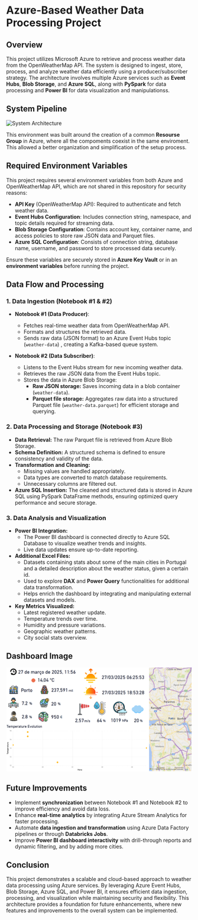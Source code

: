 # Azure-Based Weather Data Processing Project

## Overview
This project utilizes Microsoft Azure to retrieve and process weather data from the OpenWeatherMap API. The system is designed to ingest, store, process, and analyze weather data efficiently using a producer/subscriber strategy. The architecture involves multiple Azure services such as **Event Hubs**, **Blob Storage**, and **Azure SQL**, along with **PySpark** for data processing and **Power BI** for data visualization and manipulationss.

## System Pipeline
![System Architecture](./azurepipeline.svg)

This environment was built around the creation of a common **Resourse Group** in Azure, where all the compoments coexist in the same enviroment.
This allowed a better organization and simplification of the setup process.


## Required Environment Variables
This project requires several environment variables from both Azure and OpenWeatherMap API, which are not shared in this repository for security reasons:

- **API Key** (OpenWeatherMap API): Required to authenticate and fetch weather data.
- **Event Hubs Configuration**: Includes connection string, namespace, and topic details required for streaming data.
- **Blob Storage Configuration**: Contains account key, container name, and access policies to store raw JSON data and Parquet files.
- **Azure SQL Configuration**: Consists of connection string, database name, username, and password to store processed data securely.

Ensure these variables are securely stored in **Azure Key Vault** or in an **environment variables** before running the project.

## Data Flow and Processing
### **1. Data Ingestion (Notebook #1 & #2)**
- **Notebook #1 (Data Producer)**:
  - Fetches real-time weather data from OpenWeatherMap API.
  - Formats and structures the retrieved data.
  - Sends raw data (JSON format) to an Azure Event Hubs topic (`weather-data`) , creating a Kafka-based queue system.

- **Notebook #2 (Data Subscriber)**:
  - Listens to the Event Hubs stream for new incoming weather data.
  - Retrieves the raw JSON data from the Event Hubs topic.
  - Stores the data in Azure Blob Storage:
    - **Raw JSON storage:** Saves incoming data in a blob container (`weather-data`).
    - **Parquet file storage:** Aggregates raw data into a structured Parquet file (`weather-data.parquet`) for efficient storage and querying.

### **2. Data Processing and Storage (Notebook #3)**
- **Data Retrieval:** The raw Parquet file is retrieved from Azure Blob Storage.
- **Schema Definition:** A structured schema is defined to ensure consistency and validity of the data.
- **Transformation and Cleaning:**
  - Missing values are handled appropriately.
  - Data types are converted to match database requirements.
  - Unnecessary columns are filtered out.
- **Azure SQL Insertion:** The cleaned and structured data is stored in Azure SQL using PySpark DataFrame methods, ensuring optimized query performance and secure storage.

### **3. Data Analysis and Visualization**
- **Power BI Integration:**
  - The Power BI dashboard is connected directly to Azure SQL Database to visualize weather trends and insights.
  - Live data updates ensure up-to-date reporting.
- **Additional Excel Files:**
  - Datasets containing stats about some of the main cities in Portugal and a detailed description about the weather status, given a certain id. 
  - Used to explore **DAX** and **Power Query** functionalities for additional data transformation.
  - Helps enrich the dashboard by integrating and manipulating external datasets and models.
- **Key Metrics Visualized:**
  - Latest registered weather update.
  - Temperature trends over time.
  - Humidity and pressure variations.
  - Geographic weather patterns.
  - City social stats overview.

## Dashboard Image
![System Architecture](./dashbordImages/dashboard_img_eng.PNG)

## Future Improvements
- Implement **synchronization** between Notebook #1 and Notebook #2 to improve efficiency and avoid data loss.
- Enhance **real-time analytics** by integrating Azure Stream Analytics for faster processing.
- Automate **data ingestion and transformation** using Azure Data Factory pipelines or through **Databricks Jobs**.
- Improve **Power BI dashboard interactivity** with drill-through reports and dynamic filtering, and by adding more cities.

## Conclusion
This project demonstrates a scalable and cloud-based approach to weather data processing using Azure services. By leveraging Azure Event Hubs, Blob Storage, Azure SQL, and Power BI, it ensures efficient data ingestion, processing, and visualization while maintaining security and flexibility. This architecture provides a foundation for future enhancements, where new features and improvements to the overall system can be implemented.